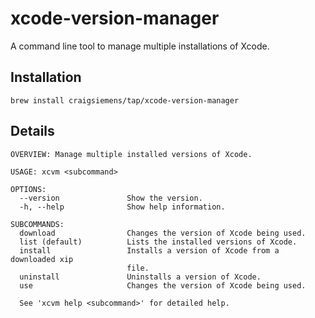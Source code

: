 # xcode-version-manager

A command line tool to manage multiple installations of Xcode. 

## Installation

```
brew install craigsiemens/tap/xcode-version-manager
```

## Details
```
OVERVIEW: Manage multiple installed versions of Xcode.

USAGE: xcvm <subcommand>

OPTIONS:
  --version               Show the version.
  -h, --help              Show help information.

SUBCOMMANDS:
  download                Changes the version of Xcode being used.
  list (default)          Lists the installed versions of Xcode.
  install                 Installs a version of Xcode from a downloaded xip
                          file.
  uninstall               Uninstalls a version of Xcode.
  use                     Changes the version of Xcode being used.

  See 'xcvm help <subcommand>' for detailed help.
```
